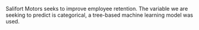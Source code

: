 Salifort Motors seeks to improve employee retention. The variable we are seeking to predict is categorical, a tree-based machine learning model was used.
